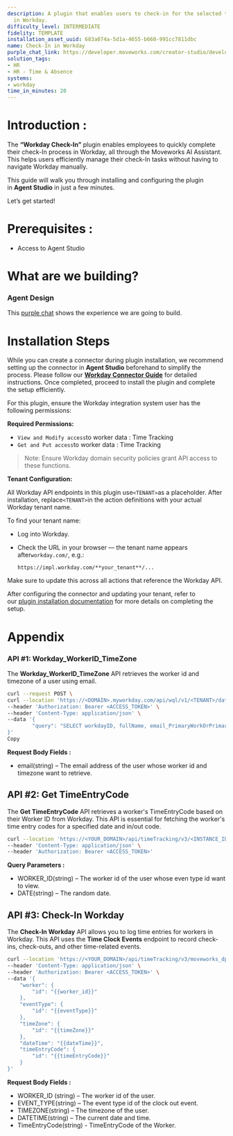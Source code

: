```yaml
---
description: A plugin that enables users to check-in for the selected time clock event
  in Workday.
difficulty_level: INTERMEDIATE
fidelity: TEMPLATE
installation_asset_uuid: 683a074a-5d1a-4655-b660-991cc7811dbc
name: Check-In in Workday
purple_chat_link: https://developer.moveworks.com/creator-studio/developer-tools/purple-chat/?conversation=%7B%22startTimestamp%22%3A%2211%3A43+AM%22%2C%22messages%22%3A%5B%7B%22parts%22%3A%5B%7B%22richText%22%3A%22%3Cp%3EI+want+to+check+in+for+today.%3C%2Fp%3E%22%7D%5D%2C%22role%22%3A%22user%22%7D%2C%7B%22parts%22%3A%5B%7B%22richText%22%3A%22%3Cp%3ESure%2C+I+can+help+you+check+in.+Which+time+entry+code+would+you+like+to+use%3F%3C%2Fp%3E%5Cn%3Cul%3E%5Cn++%3Cli%3EREGULAR+-+Regular+Hours%3C%2Fli%3E%5Cn++%3Cli%3EOVERTIME+-+Overtime+Hours%3C%2Fli%3E%5Cn++%3Cli%3EPROJECT+%28IN%2FOUT%29+-+Project+Time%3C%2Fli%3E%5Cn%3C%2Ful%3E%22%7D%5D%2C%22role%22%3A%22assistant%22%7D%2C%7B%22parts%22%3A%5B%7B%22richText%22%3A%22%3Cp%3EProject+Time%3C%2Fp%3E%22%7D%5D%2C%22role%22%3A%22user%22%7D%2C%7B%22parts%22%3A%5B%7B%22richText%22%3A%22%3Cp%3EOkay%2C+checking+you+in+now.%3C%2Fp%3E%22%7D%2C%7B%22reasoningSteps%22%3A%5B%7B%22richText%22%3A%22Fetching+user%27s+timezone...%22%2C%22status%22%3A%22pending%22%7D%5D%7D%2C%7B%22reasoningSteps%22%3A%5B%7B%22richText%22%3A%22Received+User%27s+Timezone%22%2C%22status%22%3A%22success%22%7D%5D%7D%2C%7B%22reasoningSteps%22%3A%5B%7B%22richText%22%3A%22%3Cp%3EChecking+in+the+user...%3C%2Fp%3E%22%2C%22status%22%3A%22pending%22%7D%5D%7D%2C%7B%22richText%22%3A%22%3Cp%3ECheck-in+successful+for+Jane+Doe+at+2025-07-03T09%3A00%3A00Z+in+Eastern+Time+%28US+%26amp%3B+Canada%29+with+time+entry+code+REGULAR.%3C%2Fp%3E%22%7D%2C%7B%22citations%22%3A%5B%7B%22citationTitle%22%3A%22View+in+Workday%22%2C%22connectorName%22%3A%22workday%22%7D%5D%7D%5D%2C%22role%22%3A%22assistant%22%7D%5D%7D
solution_tags:
- HR
- HR - Time & Absence
systems:
- workday
time_in_minutes: 20
---
```


# **Introduction :**

The **“Workday Check-In”** plugin enables employees to quickly complete their check-In process in Workday, all through the Moveworks AI Assistant. This helps users efficiently manage their check-In tasks without having to navigate Workday manually.

This guide will walk you through installing and configuring the plugin in **Agent Studio** in just a few minutes.

Let’s get started!

# **Prerequisites :**

- Access to Agent Studio

# **What are we building?**

### **Agent Design**

This [purple chat](https://developer.moveworks.com/creator-studio/developer-tools/purple-chat/?conversation=%7B%22startTimestamp%22%3A%2211%3A43+AM%22%2C%22messages%22%3A%5B%7B%22parts%22%3A%5B%7B%22richText%22%3A%22%3Cp%3EI+want+to+check+in+for+today.%3C%2Fp%3E%22%7D%5D%2C%22role%22%3A%22user%22%7D%2C%7B%22parts%22%3A%5B%7B%22richText%22%3A%22%3Cp%3ESure%2C+I+can+help+you+check+in.+Which+time+entry+code+would+you+like+to+use%3F%3C%2Fp%3E%5Cn%3Cul%3E%5Cn++%3Cli%3EREGULAR+-+Regular+Hours%3C%2Fli%3E%5Cn++%3Cli%3EOVERTIME+-+Overtime+Hours%3C%2Fli%3E%5Cn++%3Cli%3EPROJECT+%28IN%2FOUT%29+-+Project+Time%3C%2Fli%3E%5Cn%3C%2Ful%3E%22%7D%5D%2C%22role%22%3A%22assistant%22%7D%2C%7B%22parts%22%3A%5B%7B%22richText%22%3A%22%3Cp%3EProject+Time%3C%2Fp%3E%22%7D%5D%2C%22role%22%3A%22user%22%7D%2C%7B%22parts%22%3A%5B%7B%22richText%22%3A%22%3Cp%3EOkay%2C+checking+you+in+now.%3C%2Fp%3E%22%7D%2C%7B%22reasoningSteps%22%3A%5B%7B%22richText%22%3A%22Fetching+user%27s+timezone...%22%2C%22status%22%3A%22pending%22%7D%5D%7D%2C%7B%22reasoningSteps%22%3A%5B%7B%22richText%22%3A%22Received+User%27s+Timezone%22%2C%22status%22%3A%22success%22%7D%5D%7D%2C%7B%22reasoningSteps%22%3A%5B%7B%22richText%22%3A%22%3Cp%3EChecking+in+the+user...%3C%2Fp%3E%22%2C%22status%22%3A%22pending%22%7D%5D%7D%2C%7B%22richText%22%3A%22%3Cp%3ECheck-in+successful+for+Jane+Doe+at+2025-07-03T09%3A00%3A00Z+in+Eastern+Time+%28US+%26amp%3B+Canada%29+with+time+entry+code+REGULAR.%3C%2Fp%3E%22%7D%2C%7B%22citations%22%3A%5B%7B%22citationTitle%22%3A%22View+in+Workday%22%2C%22connectorName%22%3A%22workday%22%7D%5D%7D%5D%2C%22role%22%3A%22assistant%22%7D%5D%7D) shows the experience we are going to build.

# **Installation Steps**

While you can create a connector during plugin installation, we recommend setting up the connector in **Agent Studio** beforehand to simplify the process. Please follow our [**Workday Connector Guide**](https://developer.moveworks.com/marketplace/package/?id=workday&hist=home%2Cbrws#how-to-implement) for detailed instructions. Once completed, proceed to install the plugin and complete the setup efficiently.

For this plugin, ensure the Workday integration system user has the following permissions:

**Required Permissions:**

- `View and Modify access`to worker data : Time Tracking
- `Get and Put access`to worker data : Time Tracking

> Note: Ensure Workday domain security policies grant API access to these functions.
> 

**Tenant Configuration:**

All Workday API endpoints in this plugin use`<TENANT>`as a placeholder. After installation, replace`<TENANT>`in the action definitions with your actual Workday tenant name.

To find your tenant name:

- Log into Workday.
- Check the URL in your browser — the tenant name appears after`workday.com/`, e.g.:
    
    `https://impl.workday.com/**your_tenant**/...`
    

Make sure to update this across all actions that reference the Workday API.

After configuring the connector and updating your tenant, refer to our [plugin installation documentation](https://help.moveworks.com/docs/ai-agent-marketplace-installation) for more details on completing the setup.

# **Appendix**

### **API #1: Workday_WorkerID_TimeZone**

The **Workday_WorkerID_TimeZone** API retrieves the worker id and timezone of a user using email.

```bash
curl --request POST \
curl --location 'https://<DOMAIN>.myworkday.com/api/wql/v1/<TENANT>/data?offset=0&limit=1' \
--header 'Authorization: Bearer <ACCESS_TOKEN>' \
--header 'Content-Type: application/json' \
--data '{
		"query": "SELECT workdayID, fullName, email_PrimaryWorkOrPrimaryHome, timeZoneOfLocationOfWorkersPrimaryPosition, check_InStatus FROM allWorkers WHERE email_PrimaryWorkOrPrimaryHome = '\''{{email}}'\''"
}'
Copy
```

**Request Body Fields :**

- email(string) – The email address of the user whose worker id and timezone want to retrieve.

## **API #2: Get TimeEntryCode**

The **Get TimeEntryCode** API retrieves a worker's TimeEntryCode based on their Worker ID from Workday. This API is essential for fetching the worker's time entry codes for a specified date and in/out code.

```bash
curl --location 'https://<YOUR_DOMAIN>/api/timeTracking/v3/<INSTANCE_ID>/values/timeTypes/timeEntryCodes?date=<DATE>&inOutCodeOnly=true&worker=<WORKER_ID>' \
--header 'Content-Type: application/json' \
--header 'Authorization: Bearer <ACCESS_TOKEN>'
```

**Query Parameters :**

- WORKER_ID(string) – The worker id of the user whose even type id want to view.
- DATE(string) – The random date.

## **API #3: Check-In Workday**

The **Check-In Workday** [](https://community.workday.com/sites/default/files/file-hosting/restapi/#timeTracking/v3/get-/values/timeTypes/timeEntryCodes/)API allows you to log time entries for workers in Workday. This API uses the **Time Clock Events** endpoint to record check-ins, check-outs, and other time-related events.

```bash
curl --location 'https://<YOUR_DOMAIN>/api/timeTracking/v3/moveworks_dpt1/timeClockEvents' \
--header 'Content-Type: application/json' \
--header 'Authorization: Bearer <ACCESS_TOKEN>' \
--data '{
    "worker": {
        "id": "{{worker_id}}"
    },
    "eventType": {
        "id": "{{eventType}}"
    },
    "timeZone": {
        "id": "{{timeZone}}"
    },
    "dateTime": "{{dateTime}}",
    "timeEntryCode": {
        "id": "{{timeEntryCode}}"
    }
}'
```

**Request Body Fields :**

- WORKER_ID (string) – The worker id of the user.
- EVENT_TYPE(string) – The event type id of the clock out event.
- TIMEZONE(string) – The timezone of the user.
- DATETIME(string) – The current date and time.
- TimeEntryCode(string) -  TimeEntryCode of the Worker.